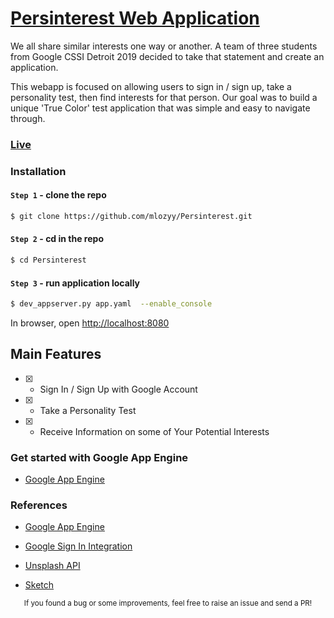 # [Persinterest Web Application](https://persinterest.appspot.com/)

We all share similar interests one way or another. A team of three students from Google CSSI Detroit 2019 decided to take that statement and create an application.

This webapp is focused on allowing users to sign in / sign up, take a personality test, then find interests for that person. Our goal was to build a unique 'True Color' test application that was simple and easy to navigate through.

### [Live](https://persinterest.appspot.com/)

### Installation

#### `Step 1` - clone the repo

```bash
$ git clone https://github.com/mlozyy/Persinterest.git
```

#### `Step 2` - cd in the repo

```bash
$ cd Persinterest
```

#### `Step 3` - run application locally

```bash
$ dev_appserver.py app.yaml  --enable_console
```

In browser, open [http://localhost:8080](http://localhost:8080)

## Main Features

- [x] - Sign In / Sign Up with Google Account

- [x] - Take a Personality Test

- [x] - Receive Information on some of Your Potential Interests

### Get started with Google App Engine

- [Google App Engine](https://cloud.google.com/appengine/)

### References

- [Google App Engine](https://cloud.google.com/appengine/)

- [Google Sign In Integration](https://developers.google.com/identity/)

- [Unsplash API](https://source.unsplash.com/)

- [Sketch](https://www.sketch.com/)

<div align="center">
  <sub>If you found a bug or some improvements, feel free to raise an issue and send a PR!</sub>
</div>
